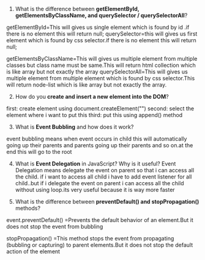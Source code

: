 1. What is the difference between **getElementById, getElementsByClassName, and querySelector / querySelectorAll**?

getElementById=This will gives us single element which is found by id .if there is no element this will return null;
querySelector=this will gives us first element which is found by css selector.if there is no element this will return null;

getElementsByClassName=This will gives us multiple element from multiple classes but class name must be same.This will return html collection which is like array but not exactly the array
querySelectorAll=This will gives us multiple element from multiple element which is found by css selector.This will return node-list which is like array but not exactly the array.

2. How do you **create and insert a new element into the DOM**?

first: create element using document.createElement("")
second: select the element where i want to put this
third: put this using append() method

3. What is **Event Bubbling** and how does it work?

event bubbling means when event occurs in child this will automatically going up their parents and parents going up their parents and so on.at the end this will go to the root

4. What is **Event Delegation** in JavaScript? Why is it useful?
   Event Delegation means delegate the event on parent so that i can access all the child. if i want to access all child i have to add event listener for all child..but if i delegate the event on parent i can access all the child without using loop.its very useful because it is way more faster

5. What is the difference between **preventDefault() and stopPropagation()** methods?

event.preventDefault() =Prevents the default behavior of an element.But it does not stop the event from bubbling

stopPropagation() =This method stops the event from propagating (bubbling or capturing) to parent elements.But it does not stop the default action of the element
